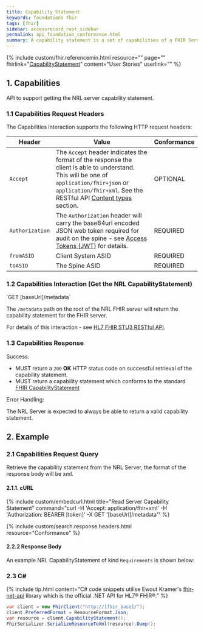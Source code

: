```yaml
---
title: Capability Statement
keywords: foundations fhir
tags: [fhir]
sidebar: accessrecord_rest_sidebar
permalink: api_foundation_conformance.html
summary: A capability statement is a set of capabilities of a FHIR Server that may be used as a statement of actual server functionality or a statement of required or desired server implementation.
---
```


{% include custom/fhir.referencemin.html resource="" page="" fhirlink="[CapabilityStatement](http://www.hl7.org/fhir/STU3/capabilitystatement.html)" content="User Stories" userlink="" %}

## 1. Capabilities

API to support getting the NRL server capability statement.

<!--Alternatively, an HTTP OPTIONS request against the root of the FHIR server will also return the conformance profile:-->

<!--<div markdown="span" class="alert alert-success" role="alert">-
`OPTIONS [baseUrl]/`
</div>-->

### 1.1 Capabilities Request Headers

The Capabilities Interaction supports the following HTTP request headers:

| Header               | Value |Conformance |
|----------------------|-------|-------|
| `Accept`      | The `Accept` header indicates the format of the response the client is able to understand. This will be one of <code class="highlighter-rouge">application/fhir+json</code> or <code class="highlighter-rouge">application/fhir+xml</code>. See the RESTful API [Content types](development_general_api_guidance.html#content-types) section. | OPTIONAL |
| `Authorization`      | The `Authorization` header will carry the base64url encoded JSON web token required for audit on the spine - see [Access Tokens (JWT)](integration_access_tokens_JWT.html) for details. |  REQUIRED |
| `fromASID`           | Client System ASID | REQUIRED |
| `toASID`             | The Spine ASID | REQUIRED |

<!--
| Header               | Value |Conformance |
|----------------------|-------|-------|
| `Accept`      | The `Accept` header indicates the format of the response the client is able to understand, this will be one of the following <code class="highlighter-rouge">application/fhir+json</code> or <code class="highlighter-rouge">application/fhir+xml</code>. See the RESTful API [Content types](development_general_api_guidance.html#content-types) section. | OPTIONAL |
| `Authorization`      | The `Authorization` header will carry the base64url encoded JSON web token required for audit on the spine - see [Cross Organisation Audit and Provenance](integration_cross_organisation_audit_and_provenance.html) for details. | REQUIRED |
| `Ssp-TraceID`        | Client System TraceID (i.e. GUID/UUID). This is a unique ID that the client system should provide. It can be used to identify specific requests when troubleshooting issues with API calls. All calls into the service should have a unique TraceID so they can be uniquely identified later if required. | REQUIRED |
| `Ssp-From`           | Client System ASID | REQUIRED |
| `Ssp-To`             | The Spine ASID | REQUIRED |
| `Ssp-InteractionID`  | `urn:nhs:names:services:nrls:fhir:rest:read:metadata`| REQUIRED |
| `Ssp-Version`  | `1` | REQUIRED |

Note: The Ssp-Version defaults to 1 if not supplied (this is currently the only version of the API). This indicates the major version of the interaction, so when new major releases of this specification are released (for example releases with breaking changes), implementors will need to specify the correct version in this header.
-->

### 1.2 Capabilities Interaction (Get the NRL CapabilityStatement)

<div markdown="span" class="alert alert-success" role="alert">
`GET [baseUrl]/metadata`
</div>

The `/metadata` path on the root of the NRL FHIR server will return the capability statement for the FHIR server.

For details of this interaction - see [HL7 FHIR STU3 RESTful API](https://www.hl7.org/fhir/STU3/http.html#capabilities).

<!--All requests MUST contain a valid <code class="highlighter-rouge">Authorization</code> header and MAY contain an <code class="highlighter-rouge">Accept</code> header with at least one of the following: <code class="highlighter-rouge">application/fhir+json</code> or <code class="highlighter-rouge">application/fhir+xml</code>.-->

### 1.3 Capabilities Response

Success:

<ul>
  <li>MUST return a <code class="highlighter-rouge">200</code> <strong>OK</strong> HTTP status code on successful retrieval of the capability statement.</li>
  <li>MUST return a capability statement which conforms to the standard <a href="http://hl7.org/fhir/STU3/capabilitystatement.html">FHIR CapabilityStatement</a>
</li>
</ul>

Error Handling:

<p>The NRL Server is expected to always be able to return a valid capability statement.</p>

## 2. Example

### 2.1 Capabilities Request Query

Retrieve the capability statement from the NRL Server, the format of the response body will be xml. 

#### 2.1.1. cURL

{% include custom/embedcurl.html title="Read Server Capability Statement" command="curl -H 'Accept: application/fhir+xml' -H 'Authorization: BEARER [token]' -X GET '[baseUrl]/metadata'" %}

{% include custom/search.response.headers.html resource="Conformance"  %}

<h4 id="32-response-headers">2.2.2 Response Body</h4>

<!--### 2.2.2 Response Body ###-->

<p>An example NRL CapabilityStatement of kind <code class="highlighter-rouge">Requirements</code> is shown below:</p>

<script src="https://gist.github.com/swk003/2961c7f768ff4ddc44c483fb6ac80833.js"></script>

<!--<script src="https://gist.github.com/IOPS-DEV/873579911893ce480f15393917812587.js"></script>-->

### 2.3 C#

{% include tip.html content="C# code snippets utilise Ewout Kramer's [fhir-net-api](https://github.com/ewoutkramer/fhir-net-api) library which is the official .NET API for HL7&reg; FHIR&reg;." %}

```csharp
var client = new FhirClient("http://[fhir_base]/");
client.PreferredFormat = ResourceFormat.Json;
var resource = client.CapabilityStatement();
FhirSerializer.SerializeResourceToXml(resource).Dump();
```
